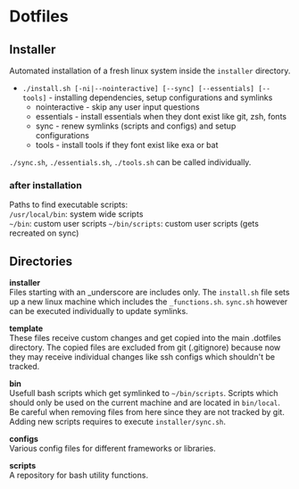 # Dotfiles

## Installer

Automated installation of a fresh linux system inside the `installer` directory.

- `./install.sh [-ni|--nointeractive] [--sync] [--essentials] [--tools]` - installing dependencies, setup configurations and symlinks
  - nointeractive - skip any user input questions
  - essentials - install essentials when they dont exist like git, zsh, fonts
  - sync - renew symlinks (scripts and configs) and setup configurations
  - tools - install tools if they font exist like exa or bat

`./sync.sh`, `./essentials.sh`, `./tools.sh` can be called individually.

### after installation

Paths to find executable scripts:  
`/usr/local/bin`: system wide scripts  
`~/bin`: custom user scripts
`~/bin/scripts`: custom user scripts (gets recreated on sync)

## Directories

**installer**  
Files starting with an \_underscore are includes only.
The `install.sh` file sets up a new linux machine which includes the `_functions.sh`. `sync.sh` however can be executed individually to update symlinks.

**template**  
These files receive custom changes and get copied into the main .dotfiles directory. The copied files are excluded from git (.gitignore) because now they may receive individual changes like ssh configs which shouldn't be tracked.

**bin**  
Usefull bash scripts which get symlinked to `~/bin/scripts`. Scripts which should only be used on the current machine and are located in `bin/local`.  
Be careful when removing files from here since they are not tracked by git.  
Adding new scripts requires to execute `installer/sync.sh`.

**configs**  
Various config files for different frameworks or libraries.

**scripts**  
A repository for bash utility functions.
